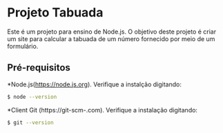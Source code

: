 # Projeto Tabuada


Este é um projeto para ensino de Node.js. O objetivo deste projeto é criar um site para calcular a tabuada de um número fornecido por meio de um formulário.

## Pré-requisitos

*Node.js(https://node.js.org). Verifique a instalção digitando:
```bash
$ node --version
```

*Client Git (https://git-scm-.com). Verifique a instalação digitando:
```bash
$ git --version
```
